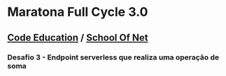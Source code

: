 # Maratona Full Cycle 3.0
## [Code Education](https://code.education) / [School Of Net](https://schoolofnet.com)

### Desafio 3 - Endpoint serverless que realiza uma operação de soma
